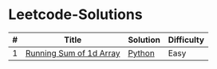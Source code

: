# Leetcode-Solutions


| # | Title | Solution | Difficulty | 
|---| ----- | -------- | ---------- |
|1|[Running Sum of 1d Array](https://leetcode.com/problems/running-sum-of-1d-array/) | [Python](/runningSum.py)|Easy|
